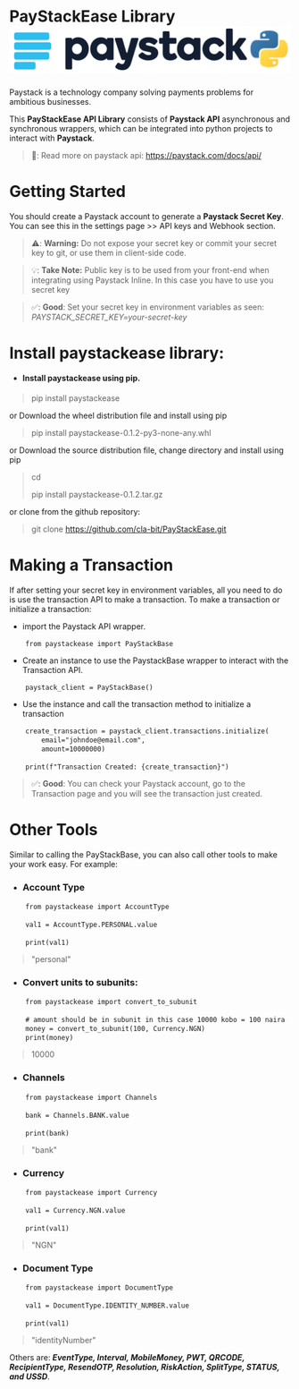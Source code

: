 # PayStackEase Library  ![paystackease](docs/images/paystackease.png)

Paystack is a technology company solving payments problems for ambitious businesses. 

This **PayStackEase API Library** consists of **Paystack API** asynchronous and synchronous wrappers, which can be integrated into python projects to interact with **Paystack**.

> 📝: Read more on paystack api: https://paystack.com/docs/api/


Getting Started
================================================================

You should create a Paystack account to generate a **Paystack Secret Key**. You can see this in the settings page >> API keys and Webhook section.

> ⚠️: **Warning:** Do not expose your secret key or commit your secret key to git, or use them in client-side code.

> 💡: **Take Note:**  Public key is to be used from your front-end when integrating using Paystack Inline. In this case you have to use you secret key

> ✅: **Good**: Set your secret key in environment variables as seen: *PAYSTACK_SECRET_KEY=your-secret-key*

# Install paystackease library:
* #### Install paystackease using pip.
> pip install paystackease

or Download the wheel distribution file and install using pip
>  pip install paystackease-0.1.2-py3-none-any.whl 

or Download the source distribution file, change directory and install using pip
> cd 
> 
> pip install paystackease-0.1.2.tar.gz 

or clone from the github repository:
> git clone https://github.com/cla-bit/PayStackEase.git

# Making a Transaction

If after setting your secret key in environment variables, all you need to do is use the transaction API to make a transaction. 
To make a transaction or initialize a transaction:

* import the Paystack API wrapper.

```apacheconf
    from paystackease import PayStackBase
```

* Create an instance to use the PaystackBase wrapper to interact with the Transaction API.

```apacheconf
    paystack_client = PayStackBase()
```

* Use the instance and call the transaction method to initialize a transaction

```apacheconf
    create_transaction = paystack_client.transactions.initialize(
        email="johndoe@email.com",
        amount=10000000)
    
    print(f"Transaction Created: {create_transaction}")
```

> ✅: **Good**: You can check your Paystack account, go to the Transaction page and you will see the transaction just created.


# Other Tools
Similar to calling the PayStackBase, you can also call other tools to make your work easy. For example:

* ### Account Type
```apacheconf
    from paystackease import AccountType
    
    val1 = AccountType.PERSONAL.value
    
    print(val1)
```
> "personal"

* ### Convert units to subunits:
```apacheconf
    from paystackease import convert_to_subunit
    
    # amount should be in subunit in this case 10000 kobo = 100 naira
    money = convert_to_subunit(100, Currency.NGN)
    print(money)
```
> 10000

* ### Channels
```apacheconf
    from paystackease import Channels
    
    bank = Channels.BANK.value
    
    print(bank)
```
> "bank"

* ### Currency
```apacheconf
    from paystackease import Currency
    
    val1 = Currency.NGN.value
    
    print(val1)
```
> "NGN"

* ### Document Type
```apacheconf
    from paystackease import DocumentType
    
    val1 = DocumentType.IDENTITY_NUMBER.value
    
    print(val1)
```
> "identityNumber"

Others are: ***EventType, Interval, MobileMoney, PWT, QRCODE, RecipientType, ResendOTP, Resolution, RiskAction, SplitType, STATUS, and USSD***.

